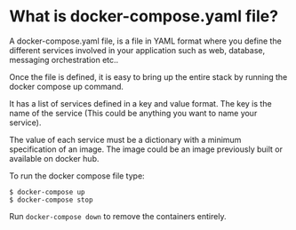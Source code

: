 # What is docker-compose.yaml file?

A docker-compose.yaml file, is a file in YAML format where you define the different
services involved in your application such as web, database, messaging orchestration
etc..

Once the file is defined, it is easy to bring up the entire stack by running the docker
compose up command.

It has a list of services defined in a key and value format. The key is the name of the
service (This could be anything you want to name your service).

The value of each service must be a dictionary with a minimum specification of an image.
The image could be an image previously built or available on docker hub.


To run the docker compose file type:

```
$ docker-compose up
$ docker-compose stop
```

Run `docker-compose down`  to remove the containers entirely.
